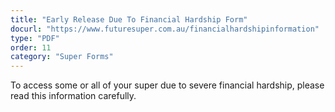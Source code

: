 ```yaml
---
title: "Early Release Due To Financial Hardship Form"
docurl: "https://www.futuresuper.com.au/financialhardshipinformation"
type: "PDF"
order: 11
category: "Super Forms"
---
```


To access some or all of your super due to severe financial hardship, please read this information carefully.
